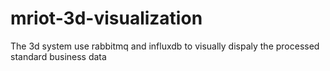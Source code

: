 # mriot-3d-visualization
The 3d system use rabbitmq and influxdb to visually dispaly the processed standard business data

